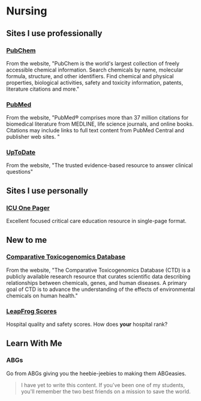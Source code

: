 # Nursing

## Sites I use professionally

### [PubChem](https://pubchem.ncbi.nlm.nih.gov/)

From the website, "PubChem is the world's largest collection of freely accessible chemical information. Search chemicals by name, molecular formula, structure, and other identifiers. Find chemical and physical properties, biological activities, safety and toxicity information, patents, literature citations and more."

### [PubMed](https://pubmed.ncbi.nlm.nih.gov/)

From the website, "PubMed® comprises more than 37 million citations for biomedical literature from MEDLINE, life science journals, and online books. Citations may include links to full text content from PubMed Central and publisher web sites. "

### [UpToDate](https://www.uptodate.com/contents/search)

From the website, "The trusted evidence-based resource to answer clinical questions"

## Sites I use personally

### [ICU One Pager](https://onepagericu.com/)

Excellent focused critical care education resource in single-page format.

## New to me

### [Comparative Toxicogenomics Database](https://ctdbase.org)

From the website, "The Comparative Toxicogenomics Database (CTD) is a publicly available research resource that curates scientific data describing relationships between chemicals, genes, and human diseases. A primary goal of CTD is to advance the understanding of the effects of environmental chemicals on human health."

### [LeapFrog Scores](https://www.hospitalsafetygrade.org/)

Hospital quality and safety scores. How does **your** hospital rank?

## Learn With Me

### ABGs

Go from ABGs giving you the heebie-jeebies to making them ABGeasies.

> I have yet to write this content. If you've been one of my students, you'll remember the two best friends on a mission to save the world.
